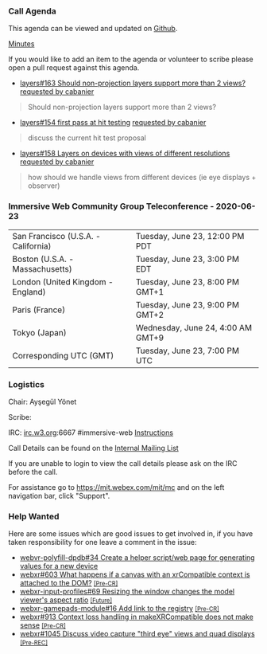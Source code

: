 ### Call Agenda

This agenda can be viewed and updated on [Github](https://github.com/immersive-web/administrivia/blob/master/meetings/cg/2020-06-23-Immersive_Web_Community_Group_Teleconference-agenda.md).

[Minutes](https://www.w3.org/2020/06/16-immersive-web-minutes.html)

If you would like to add an item to the agenda or volunteer to scribe please open a pull request against this agenda.

* [layers#163 Should non-projection layers support more than 2 views?](https://github.com/immersive-web/layers/issues/163) [requested by cabanier](https://github.com/immersive-web/layers/issues/163#issuecomment-644182866)
> Should non-projection layers support more than 2 views?

* [layers#154 first pass at hit testing](https://github.com/immersive-web/layers/pull/154) [requested by cabanier](https://github.com/immersive-web/layers/pull/154#issuecomment-644182131)
> discuss the current hit test proposal

* [layers#158 Layers on devices with views of different resolutions](https://github.com/immersive-web/layers/issues/158) [requested by cabanier](https://github.com/immersive-web/layers/issues/158#issuecomment-641578218)
> how should we handle views from different devices (ie eye displays + observer)

### Immersive Web Community Group Teleconference - 2020-06-23

<table>
<tr><td> San Francisco (U.S.A. - California) <td> Tuesday, June 23, 12:00 PM PDT
<tr><td> Boston (U.S.A. - Massachusetts) <td> Tuesday, June 23, 3:00 PM EDT
<tr><td> London (United Kingdom - England) <td> Tuesday, June 23, 8:00 PM GMT+1
<tr><td> Paris (France) <td> Tuesday, June 23, 9:00 PM GMT+2
<tr><td> Tokyo (Japan) <td> Wednesday, June 24, 4:00 AM GMT+9
<tr><td> Corresponding UTC (GMT) <td> Tuesday, June 23, 7:00 PM UTC
</table>

### Logistics

Chair: Ayşegül Yönet

Scribe:

IRC: [irc.w3.org](http://irc.w3.org/):6667 #immersive-web [Instructions](https://github.com/immersive-web/administrivia/blob/master/IRC.md)

Call Details can be found on the [Internal Mailing List](https://lists.w3.org/Archives/Member/internal-immersive-web/2019Feb/0002.html)

If you are unable to login to view the call details please ask on the IRC before the call.

For assistance go to https://mit.webex.com/mit/mc  and on the left navigation bar, click "Support".

### Help Wanted

Here are some issues which are good issues to get involved in, if you have taken responsibility for one leave a comment in the issue:

- [webvr-polyfill-dpdb#34 Create a helper script/web page for generating values for a new device](https://github.com/immersive-web/webvr-polyfill-dpdb/issues/34)
- [webxr#603 What happens if a canvas with an xrCompatible context is attached to the DOM?](https://github.com/immersive-web/webxr/issues/603) [<small>[Pre-CR]</small>](https://api.github.com/repos/immersive-web/webxr/milestones/3)
- [webxr-input-profiles#69 Resizing the window changes the model viewer's aspect ratio](https://github.com/immersive-web/webxr-input-profiles/issues/69) [<small>[Future]</small>](https://api.github.com/repos/immersive-web/webxr-input-profiles/milestones/4)
- [webxr-gamepads-module#16 Add link to the registry](https://github.com/immersive-web/webxr-gamepads-module/issues/16) [<small>[Pre-CR]</small>](https://api.github.com/repos/immersive-web/webxr-gamepads-module/milestones/1)
- [webxr#913 Context loss handling in makeXRCompatible does not make sense](https://github.com/immersive-web/webxr/issues/913) [<small>[Pre-CR]</small>](https://api.github.com/repos/immersive-web/webxr/milestones/3)
- [webxr#1045 Discuss video capture "third eye" views and quad displays](https://github.com/immersive-web/webxr/issues/1045) [<small>[Pre-REC]</small>](https://api.github.com/repos/immersive-web/webxr/milestones/16)


              
